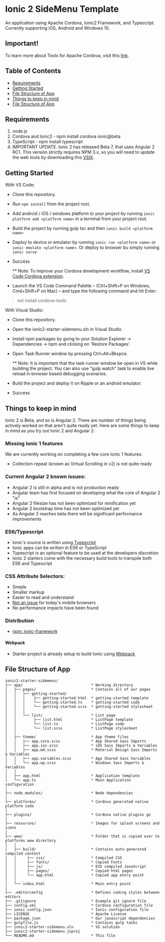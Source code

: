 # Ionic 2 SideMenu Template

An application using Apache Cordova, Ionic2 Framework, and Typescript. Currently supporting iOS, Android and Windows 10.

## Important!
To learn more about Tools for Apache Cordova, visit this [link](https://taco.visualstudio.com/).

## Table of Contents
 - [Requirements](#requirements)
 - [Getting Started](#getting-started)
 - [File Structure of App](#file-structure-of-app)
 - [Things to keep in mind](#things-to-keep-in-mind)
 - [File Structure of App](#file-structure-of-app)

## Requirements
1. node.js
2. Cordova and Ionic2 - npm install cordova ionic@beta
3. TypeScript - npm install typescript
4. IMPORTANT UPDATE. Ionic 2 has released Beta 7, that uses Angular 2 RC1. This version strictly requires NPM 3.x, so you will need to update the web tools by downloading this [VSIX](https://visualstudiogallery.msdn.microsoft.com/32f1fa1b-cdd5-4bd3-8f51-cd8f099f46bc).

## Getting Started

With VS Code:
* Clone this repository.
* Run `npm install` from the project root.
* Add android / iOS / windows platform to your project by running `ionic platform add <platform name>` in a terminal from your project root.
* Build the project by running gulp tsc and then `ionic build <platform name>`
* Deploy to device or emulator by running `ionic run <platform name>` or `ionic emulate <platform name>`. Or deploy to browser bu simply running `ionic serve`
* Success

    ** Note: To improve your Cordova development workflow, install [VS Code Cordova extension](https://marketplace.visualstudio.com/items?itemName=vsmobile.cordova-tools). 
* Launch the VS Code Command Palette – (Ctrl+Shift+P on Windows, Cmd+Shift+P on Mac) – and type the following command and hit Enter: 
> ext install cordova-tools

With Visual Studio:
* Clone this repository.
* Open the ionic2-starter-sidemenu.sln in Visual Studio.
* Install npm packages by going to your Solution Explorer -> Dependencies -> npm and clicking on 'Restore Packages'. 
* Open Task Runner window by pressing Ctrl+Alt+Bkspce. 

    ** Note: It is important that the task runner window be open in VS while building the project. You can also use "gulp watch" task to enable live reload in browser based debugging scenarios.    

* Build the project and deploy it on Ripple or an android emulator.  
* Success

## Things to keep in mind

Ionic 2 is Beta, and so is Angular 2. There are number of things being actively worked on that aren't quite ready yet. Here are some things to keep in mind as you try out Ionic 2 and Angular 2:

### Missing Ionic 1 features

We are currently working on completing a few core Ionic 1 features:

- Collection repeat (known as Virtual Scrolling in v2) is not quite ready

### Current Angular 2 known issues:

- Angular 2 is still in alpha and is not production ready
- Angular team has first focused on developing what the core of Angular 2 "is"
- Angular 2 filesize has not been optimized for minification yet
- Angular 2 bootstrap time has not been optimized yet
- As Angular 2 reaches beta there will be significant performance improvements


### ES6/Typescript

- Ionic's source is written using [Typescript](http://www.typescriptlang.org/)
- Ionic apps can be written in ES6 or TypeScript
- Typescript is an optional feature to be used at the developers discretion
- Ionic 2 starters come with the necessary build tools to transpile both ES6 and Typescript


### CSS Attribute Selectors:

- Simple
- Smaller markup
- Easier to read and understand
- [Not an issue](https://twitter.com/paul_irish/status/311610425617838081) for today's mobile browsers
- No performance impacts have been found


### Distribution

 - [npm: ionic-framework](https://www.npmjs.com/package/ionic-framework)


#### Webpack

- Starter project is already setup to build Ionic using [Webpack](http://webpack.github.io/)


## File Structure of App

```
ionic2-starter-sidemenu/
├── app/                               * Working directory
│   ├── pages/                         * Contains all of our pages
│   │   ├── getting-started/               
│   │   │    ├── getting-started.html  * getting-started template
│   │   │    └── getting-started.ts    * getting-started code
│   │   │    └── getting-started.scss  * getting-started stylesheet
│   │   │
│   │   └── list/                      * List page
│   │        ├── list.html             * ListPage template
│   │        └── list.ts               * ListPage code
│   │        └── list.scss             * ListPage stylesheet
│   │
│   ├── theme/                         * App theme files
│   │   ├── app.core.scss              * App Shared Sass Imports
│   │   ├── app.ios.scss               * iOS Sass Imports & Variables
│   │   ├── app.md.scss                * Material Design Sass Imports & Variables
│   │   ├── app.variables.scss         * App Shared Sass Variables
│   │   └── app.wp.scss                * Windows Sass Imports & Variables
│   │
│   ├── app.html                       * Application template
│   └── app.ts                         * Main Application configuration
│
├── node_modules/                      * Node dependencies
|
├── platforms/                         * Cordova generated native platform code
|
├── plugins/                           * Cordova native plugins go
|
├── resources/                         * Images for splash screens and icons
|
├── www/                               * Folder that is copied over to platforms www directory
│   │   
│   ├── build/                         * Contains auto-generated compiled content
│   │     ├── css/                     * Compiled CSS
│   │     ├── fonts/                   * Copied Fonts
│   │     ├── js/                      * ES5 compiled JavaScript
│   │     ├── pages/                   * Copied html pages
│   │     └── app.html                 * Copied app entry point
│   │
│   └── index.html                     * Main entry point
|
├── .editorconfig                      * Defines coding styles between editors
├── .gitignore                         * Example git ignore file
├── config.xml                         * Cordova configuration file
├── ionic.config.json                  * Ionic configuration file
├── LICENSE                            * Apache License
├── package.json                       * Our javascript dependencies
├── gulpfile.js                        * Contains gulp tasks
├── ionic2-starter-sidemenu.sln        * VS solution
├── ionic2-starter-sidemenu.jsproj        
└── README.md                          * This file
```